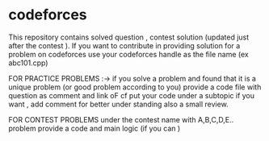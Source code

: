 # codeforces
This repository contains solved question , contest solution (updated just after the contest  ). 
If you want to contribute in providing solution for a problem on codeforces use your codeforces handle as the file name (ex abc101.cpp)

FOR PRACTICE PROBLEMS :->
if you solve a problem and found that it is a unique problem (or good problem according to you) provide a code file with question as comment and link oF cf put your code under a subtopic if you want ,  add comment for  better under standing also a small review.

FOR CONTEST PROBLEMS
under the contest name 
with A,B,C,D,E.. problem provide a code and main logic (if you can )
